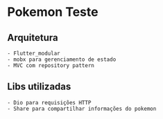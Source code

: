 # Pokemon Teste

## Arquitetura
    - Flutter_modular
    - mobx para gerenciamento de estado
    - MVC com repository pattern
## Libs utilizadas
    - Dio para requisições HTTP
    - Share para compartilhar informações do pokemon